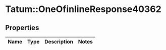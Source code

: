 # Tatum::OneOfinlineResponse40362

## Properties
Name | Type | Description | Notes
------------ | ------------- | ------------- | -------------

